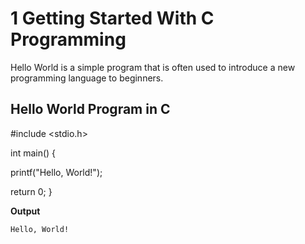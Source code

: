 # 1 Getting Started With C Programming

Hello World is a simple program that is often used to introduce a new programming language to beginners.

## Hello World Program in C

#include <stdio.h>

int main() 
{
  
  printf("Hello, World!");

  return 0;
}

**Output**

```
Hello, World!
```